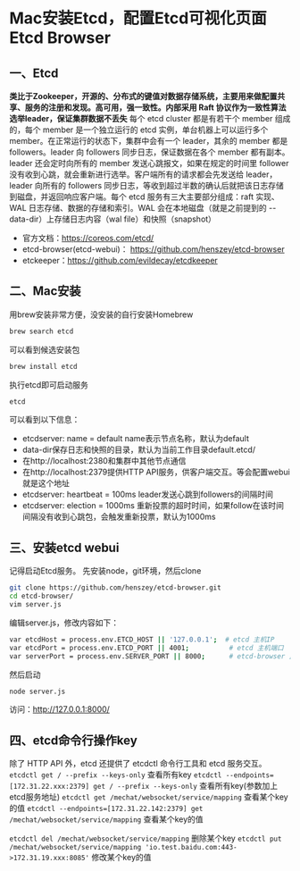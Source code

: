 # Mac安装Etcd，配置Etcd可视化页面Etcd Browser

## 一、Etcd
**类比于Zookeeper，开源的、分布式的键值对数据存储系统，主要用来做配置共享、服务的注册和发现。高可用，强一致性。内部采用 Raft 协议作为一致性算法选举leader，保证集群数据不丢失**
每个 etcd cluster 都是有若干个 member 组成的，每个 member 是一个独立运行的 etcd 实例，单台机器上可以运行多个 member。在正常运行的状态下，集群中会有一个 leader，其余的 member 都是 followers。leader 向 followers 同步日志，保证数据在各个 member 都有副本。leader 还会定时向所有的 member 发送心跳报文，如果在规定的时间里 follower 没有收到心跳，就会重新进行选举。客户端所有的请求都会先发送给 leader，leader 向所有的 followers 同步日志，等收到超过半数的确认后就把该日志存储到磁盘，并返回响应客户端。每个 etcd 服务有三大主要部分组成：raft 实现、WAL 日志存储、数据的存储和索引。WAL 会在本地磁盘（就是之前提到的 --data-dir）上存储日志内容（wal file）和快照（snapshot）

- 官方文档：https://coreos.com/etcd/
- etcd-browser(etcd-webui)： https://github.com/henszey/etcd-browser
- etckeeper：https://github.com/evildecay/etcdkeeper

## 二、Mac安装
用brew安装非常方便，没安装的自行安装Homebrew
```sh
brew search etcd
```
可以看到候选安装包
```sh
brew install etcd
```
执行etcd即可启动服务
```sh
etcd
```
可以看到以下信息：
- etcdserver: name = default name表示节点名称，默认为default
- data-dir保存日志和快照的目录，默认为当前工作目录default.etcd/
- 在http://localhost:2380和集群中其他节点通信
- 在http://localhost:2379提供HTTP API服务，供客户端交互。等会配置webui就是这个地址
- etcdserver: heartbeat = 100ms leader发送心跳到followers的间隔时间
- etcdserver: election = 1000ms 重新投票的超时时间，如果follow在该时间间隔没有收到心跳包，会触发重新投票，默认为1000ms

## 三、安装etcd webui
记得启动Etcd服务。
先安装node，git环境，然后clone
```sh
git clone https://github.com/henszey/etcd-browser.git
cd etcd-browser/
vim server.js
```
编辑server.js，修改内容如下：
```sh
var etcdHost = process.env.ETCD_HOST || '127.0.0.1';  # etcd 主机IP
var etcdPort = process.env.ETCD_PORT || 4001;          # etcd 主机端口
var serverPort = process.env.SERVER_PORT || 8000;      # etcd-browser 监听端口
```
然后启动
```sh
node server.js
```
访问：http://127.0.0.1:8000/

## 四、etcd命令行操作key
除了 HTTP API 外，etcd 还提供了 etcdctl 命令行工具和 etcd 服务交互。
`etcdctl get / --prefix --keys-only` 查看所有key
`etcdctl --endpoints=[172.31.22.xxx:2379] get / --prefix --keys-only` 查看所有key(参数加上etcd服务地址)
`etcdctl get /mechat/websocket/service/mapping` 查看某个key的值
`etcdctl --endpoints=[172.31.22.142:2379] get /mechat/websocket/service/mapping` 查看某个key的值

`etcdctl del /mechat/websocket/service/mapping` 删除某个key
`etcdctl put /mechat/websocket/service/mapping 'io.test.baidu.com:443->172.31.19.xxx:8085'` 修改某个key的值


